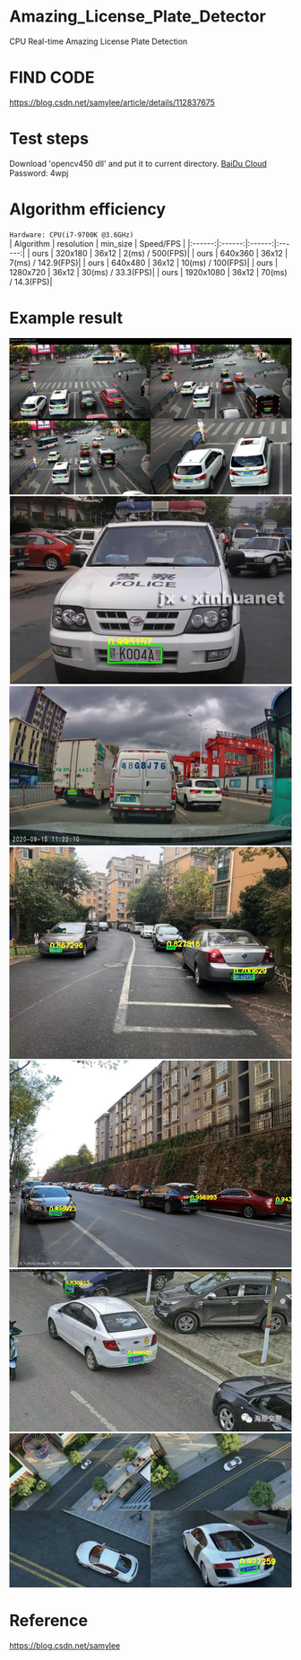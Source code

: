 # Amazing_License_Plate_Detector
CPU Real-time Amazing License Plate Detection
# FIND CODE  
https://blog.csdn.net/samylee/article/details/112837675  
# Test steps
Download 'opencv450 dll' and put it to current directory. [BaiDu Cloud](https://pan.baidu.com/s/1X9-pDypbj-TJMFxiSqow9A) Password: 4wpj  
# Algorithm efficiency
`Hardware: CPU(i7-9700K @3.6GHz)`  
| Algorithm | resolution | min_size | Speed/FPS |
|:------:|:------:|:------:|:------:|
| ours  | 320x180 |   36x12 |   2(ms) / 500(FPS)|
| ours  | 640x360 |   36x12 | 7(ms) / 142.9(FPS)|
| ours  | 640x480 |   36x12 |  10(ms) / 100(FPS)|
| ours  | 1280x720 |  36x12 | 30(ms) / 33.3(FPS)|
| ours  | 1920x1080 | 36x12 | 70(ms) / 14.3(FPS)|
# Example result  
![](results/0.jpg)  
![](results/3.jpg)  
![](results/4.jpg)  
![](results/5.jpg)  
![](results/7.jpg)  
![](results/8.jpg) 
![](results/15.jpg) 
# Reference
https://blog.csdn.net/samylee
